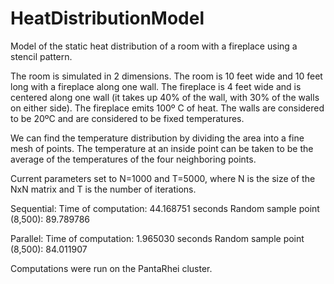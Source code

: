 # HeatDistributionModel
Model of the static heat distribution of a room with a fireplace using a stencil pattern.

The room is simulated in 2 dimensions. The room is 10 feet wide and 10 feet long with a fireplace along one wall. The fireplace is 4 feet wide and is centered
along one wall (it takes up 40% of the wall, with 30% of the walls on either side). The fireplace emits 100º C of heat. The walls are considered to be
20ºC and are considered to be fixed temperatures. 

We can find the temperature distribution by dividing the area into a fine mesh of points. The temperature at an inside point can be taken to be the average of 
the temperatures of the four neighboring points. 

Current parameters set to N=1000 and T=5000, where N is the size of the NxN matrix and T is the number of iterations. 

Sequential: 
Time of computation: 44.168751 seconds
Random sample point (8,500): 89.789786
            
Parallel: 
Time of computation: 1.965030 seconds
Random sample point (8,500): 84.011907

Computations were run on the PantaRhei cluster. 
